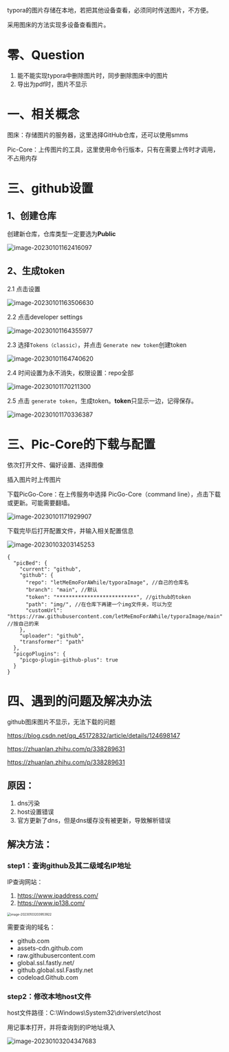 typora的图片存储在本地，若把其他设备查看，必须同时传送图片，不方便。

采用图床的方法实现多设备查看图片。

# 零、Question

1. 能不能实现typora中删除图片时，同步删除图床中的图片
2. 导出为pdf时，图片不显示

# 一、相关概念

图床：存储图片的服务器，这里选择GitHub仓库，还可以使用smms

Pic-Core：上传图片的工具，这里使用命令行版本，只有在需要上传时才调用，不占用内存



# 三、github设置

## 1、创建仓库

创建新仓库，仓库类型一定要选为**Public**

![image-20230101162416097](https://raw.githubusercontent.com/letMeEmoForAWhile/typoraImage/main/img/image-20230101162416097.png)

## 2、生成token

2.1 点击设置

![image-20230101163506630](https://raw.githubusercontent.com/letMeEmoForAWhile/typoraImage/main/img/image-20230101163506630.png)

2.2 点击developer settings

![image-20230101164355977](https://raw.githubusercontent.com/letMeEmoForAWhile/typoraImage/main/img/image-20230101164355977.png)

2.3 选择`Tokens（classic）`，并点击 `Generate new token`创建token

![image-20230101164740620](https://raw.githubusercontent.com/letMeEmoForAWhile/typoraImage/main/img/image-20230101164740620.png)

2.4 时间设置为永不消失，权限设置：repo全部

![image-20230101170211300](https://raw.githubusercontent.com/letMeEmoForAWhile/typoraImage/main/img/image-20230101170211300.png)

2.5 点击 `generate token`，生成token。**token**只显示一边，记得保存。

![image-20230101170336387](https://raw.githubusercontent.com/letMeEmoForAWhile/typoraImage/main/img/image-20230101170336387.png)

# 三、Pic-Core的下载与配置

依次打开文件、偏好设置、选择图像

插入图片时上传图片

下载PicGo-Core：在上传服务中选择 PicGo-Core（command line），点击下载或更新。可能需要翻墙。



![image-20230101171929907](https://raw.githubusercontent.com/letMeEmoForAWhile/typoraImage/main/img/image-20230101171929907.png)

下载完毕后打开配置文件，并输入相关配置信息

![image-20230103203145253](https://raw.githubusercontent.com/letMeEmoForAWhile/typoraImage/main/img/image-20230103203145253.png)

```
{
  "picBed": {
    "current": "github",
    "github": {
      "repo": "letMeEmoForAWhile/typoraImage", //自己的仓库名
      "branch": "main", //默认
      "token": "**************************", //github的token
      "path": "img/", //在仓库下再建一个img文件夹，可以为空
      "customUrl": "https://raw.githubusercontent.com/letMeEmoForAWhile/typoraImage/main" //按自己的来
    },
    "uploader": "github",
    "transformer": "path"
  },
  "picgoPlugins": {
    "picgo-plugin-github-plus": true
  }
}
```

# 四、遇到的问题及解决办法

github图床图片不显示，无法下载的问题

https://blog.csdn.net/qq_45172832/article/details/124698147

https://zhuanlan.zhihu.com/p/338289631

https://zhuanlan.zhihu.com/p/338289631

## 原因：

1. dns污染
2. host设置错误
3. 官方更新了dns，但是dns缓存没有被更新，导致解析错误

## 解决方法：

### step1：查询github及其二级域名IP地址

IP查询网站：

1. https://www.ipaddress.com/
2. https://www.ip138.com/

<img src="https://raw.githubusercontent.com/letMeEmoForAWhile/typoraImage/main/img/image-20230103203953922.png" alt="image-20230103203953922" style="zoom:50%;" />

需要查询的域名：

- github.com
- assets-cdn.github.com
- raw.githubusercontent.com
- global.ssl.fastly.net/
- github.global.ssl.Fastly.net
- codeload.Github.com

### step2：修改本地host文件

host文件路径：C:\Windows\System32\drivers\etc\host

用记事本打开，并将查询到的IP地址填入

![image-20230103204347683](https://raw.githubusercontent.com/letMeEmoForAWhile/typoraImage/main/img/image-20230103204347683.png)